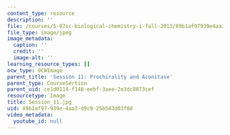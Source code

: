 ```yaml
---
content_type: resource
description: ''
file: /courses/5-07sc-biological-chemistry-i-fall-2013/89b1af97939e4aa3d9c925b543d03f8d_Session_11.jpg
file_type: image/jpeg
image_metadata:
  caption: ''
  credit: ''
  image-alt: ''
learning_resource_types: []
ocw_type: OCWImage
parent_title: 'Session 11: Prochirality and Aconitase'
parent_type: CourseSection
parent_uid: ce1d0114-f148-eebf-3aee-2e3dc8873cef
resourcetype: Image
title: Session_11.jpg
uid: 89b1af97-939e-4aa3-d9c9-25b543d03f8d
video_metadata:
  youtube_id: null
---
```

